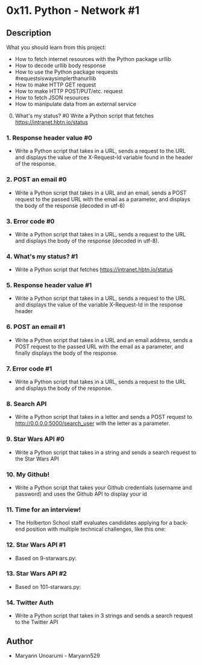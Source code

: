 # 0x11. Python - Network #1
## Description
What you should learn from this project:

* How to fetch internet resources with the Python package urllib
* How to decode urllib body response
* How to use the Python package requests #requestsiswaysimplerthanurllib
* How to make HTTP GET request
* How to make HTTP POST/PUT/etc. request
* How to fetch JSON resources
* How to manipulate data from an external service
0. What's my status? #0
Write a Python script that fetches https://intranet.hbtn.io/status
### 1. Response header value #0
* Write a Python script that takes in a URL, sends a request to the URL and displays the value of the X-Request-Id variable found in the header of the response.
### 2. POST an email #0
* Write a Python script that takes in a URL and an email, sends a POST request to the passed URL with the email as a parameter, and displays the body of the response (decoded in utf-8)
### 3. Error code #0
* Write a Python script that takes in a URL, sends a request to the URL and displays the body of the response (decoded in utf-8).
### 4. What's my status? #1
* Write a Python script that fetches https://intranet.hbtn.io/status
### 5. Response header value #1
* Write a Python script that takes in a URL, sends a request to the URL and displays the value of the variable X-Request-Id in the response header
### 6. POST an email #1
* Write a Python script that takes in a URL and an email address, sends a POST request to the passed URL with the email as a parameter, and finally displays the body of the response.
### 7. Error code #1
* Write a Python script that takes in a URL, sends a request to the URL and displays the body of the response.
### 8. Search API
* Write a Python script that takes in a letter and sends a POST request to http://0.0.0.0:5000/search_user with the letter as a parameter.
### 9. Star Wars API #0
* Write a Python script that takes in a string and sends a search request to the Star Wars API
### 10. My Github!
* Write a Python script that takes your Github credentials (username and password) and uses the Github API to display your id
### 11. Time for an interview!
* The Holberton School staff evaluates candidates applying for a back-end position with multiple technical challenges, like this one:
### 12. Star Wars API #1
* Based on 9-starwars.py:
### 13. Star Wars API #2
* Based on 101-starwars.py:
### 14. Twitter Auth
* Write a Python script that takes in 3 strings and sends a search request to the Twitter API
## Author
  * Maryann Unoarumi - Maryann529
